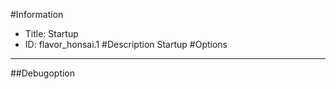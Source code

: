 #Information
 - Title: Startup
 - ID: flavor_honsai.1
#Description
Startup
#Options

___
##Debugoption
